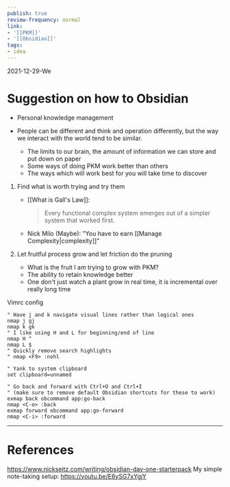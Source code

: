 ```yaml
---
publish: true
review-frequency: normal
link:
- '[[PKM]]'
- '[[Obsidian]]'
tags:
- idea
---
```

2021-12-29-We

# Suggestion on how to Obsidian

- Personal knowledge management

- People can be different and think and operation differently, but the way we interact with the world tend to be similar.
	-	The limits to our brain, the amount of information we can store and put down on paper
	- Some ways of doing PKM work better than others
	- The ways which will work best for you will take time to discover
	
1. Find what is worth trying and try them	
	- [[What is Gall's Law]]:
		> Every functional complex system emerges out of a simpler system that worked first.
	- Nick Milo (Maybe): "You have to earn [[Manage Complexity|complexity]]"
	
2. Let fruitful process grow and let friction do the pruning
	- What is the fruit I am trying to grow with PKM?
	- The ability to retain knowledge better
	- One don't just watch a plant grow in real time, it is incremental over really long time

Vimrc config
```
" Have j and k navigate visual lines rather than logical ones
nmap j gj
nmap k gk
" I like using H and L for beginning/end of line
nmap H ^
nmap L $
" Quickly remove search highlights
" nmap <F9> :nohl

" Yank to system clipboard
set clipboard=unnamed

" Go back and forward with Ctrl+O and Ctrl+I
" (make sure to remove default Obsidian shortcuts for these to work)
exmap back obcommand app:go-back
nmap <C-o> :back
exmap forward obcommand app:go-forward
nmap <C-i> :forward
```


---
# References
https://www.nickseitz.com/writing/obsidian-day-one-starterpack
My simple note-taking setup: https://youtu.be/E6ySG7xYgjY